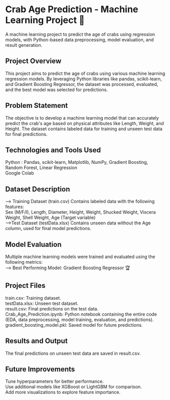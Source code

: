 # Crab Age Prediction - Machine Learning Project 🦀
A machine learning project to predict the age of crabs using regression models, with Python-based data preprocessing, model evaluation, and result generation.

## Project Overview
This project aims to predict the age of crabs using various machine learning regression models. By leveraging Python libraries like pandas, scikit-learn, and Gradient Boosting Regressor, the dataset was processed, evaluated, and the best model was selected for predictions.

## Problem Statement
The objective is to develop a machine learning model that can accurately predict the crab's age based on physical attributes like Length, Weight, and Height. The dataset contains labeled data for training and unseen test data for final predictions.

## Technologies and Tools Used
Python : Pandas, scikit-learn, Matplotlib, NumPy, Gradient Boosting, Random Forest, Linear Regression <br>
Google Colab

## Dataset Description
--> Training Dataset (train.csv) 
Contains labeled data with the following features:<br>
Sex (M/F/I), 
Length, 
Diameter, 
Height, 
Weight, Shucked Weight, Viscera Weight, Shell Weight, 
Age (Target variable)
<br>
-->Test Dataset (testData.xlsx)
Contains unseen data without the Age column, used for final model predictions.

## Model Evaluation
Multiple machine learning models were trained and evaluated using the following metrics:
<br>
--> Best Performing Model:
Gradient Boosting Regressor 🏆

## Project Files
train.csv: Training dataset.<br>
testData.xlsx: Unseen test dataset.<br>
result.csv: Final predictions on the test data.<br>
Crab_Age_Prediction.ipynb: Python notebook containing the entire code (EDA, data preprocessing, model training, evaluation, and predictions).<br>
gradient_boosting_model.pkl: Saved model for future predictions.


## Results and Output
The final predictions on unseen test data are saved in result.csv.

## Future Improvements
Tune hyperparameters for better performance.<br>
Use additional models like XGBoost or LightGBM for comparison.<br>
Add more visualizations to explore feature importance.<br>

